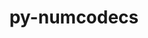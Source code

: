 ---
title: "py-numcodecs"
layout: cache
categories: [package, develop-2024-12-15]
meta: {"versions": ["0.13.0"], "compilers": ["gcc@=11.4.0", "oneapi@=2024.2.1"], "oss": ["ubuntu22.04"], "platforms": ["linux"], "targets": ["x86_64_v3"], "stacks": ["e4s", "e4s-oneapi", "root"], "num_specs": 2, "num_specs_by_stack": {"root": 2, "e4s": 1, "e4s-oneapi": 1}}
spec_details: [{"hash": "5r4jwjutgm6vvrn5rzeid7clxk4f5fay", "compiler": "gcc@=11.4.0", "versions": ["0.13.0"], "os": "ubuntu22.04", "platform": "linux", "target": "x86_64_v3", "variants": ["build_system=python_pip", "~msgpack"], "stacks": ["root", "e4s"], "size": "-", "tarball": "https://binaries.spack.io/develop-2024-12-15/build_cache/linux-ubuntu22.04-x86_64_v3/gcc-11.4.0/py-numcodecs-0.13.0/linux-ubuntu22.04-x86_64_v3-gcc-11.4.0-py-numcodecs-0.13.0-5r4jwjutgm6vvrn5rzeid7clxk4f5fay.spack"}, {"hash": "pa6xzee2by5jflapi72t3aqkhmfqbwpj", "compiler": "oneapi@=2024.2.1", "versions": ["0.13.0"], "os": "ubuntu22.04", "platform": "linux", "target": "x86_64_v3", "variants": ["build_system=python_pip", "~msgpack"], "stacks": ["root", "e4s-oneapi"], "size": "-", "tarball": "https://binaries.spack.io/develop-2024-12-15/build_cache/linux-ubuntu22.04-x86_64_v3/oneapi-2024.2.1/py-numcodecs-0.13.0/linux-ubuntu22.04-x86_64_v3-oneapi-2024.2.1-py-numcodecs-0.13.0-pa6xzee2by5jflapi72t3aqkhmfqbwpj.spack"}]
---